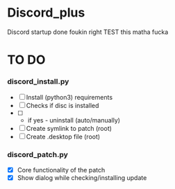 # Discord_plus
Discord startup done foukin right
 TEST this matha fucka

# TO DO
### discord_install.py
- [ ] Install (python3) requirements
- [ ] Checks if disc is installed
- [ ]   - if yes - uninstall (auto/manually)
- [ ] Create symlink to patch (root)
- [ ] Create .desktop file (root)
### discord_patch.py
- [x] Core functionality of the patch
- [x] Show dialog while checking/installing update
